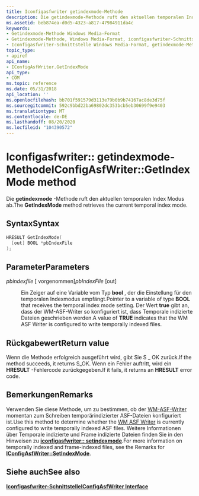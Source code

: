 ```yaml
---
title: Iconfigasfwriter getindexmode-Methode
description: Die getindexmode-Methode ruft den aktuellen temporalen Index Modus ab.
ms.assetid: beb874ea-d0d5-4323-a817-47984911da4c
keywords:
- Getindexmode-Methode Windows Media-Format
- Getindexmode-Methode, Windows Media-Format, iconfigasfwriter-Schnittstelle
- Iconfigasfwriter-Schnittstelle Windows Media-Format, getindexmode-Methode
topic_type:
- apiref
api_name:
- IConfigAsfWriter.GetIndexMode
api_type:
- COM
ms.topic: reference
ms.date: 05/31/2018
api_location: ''
ms.openlocfilehash: bb701f591579d3113e79b0b9b74167ac8de3d75f
ms.sourcegitcommit: 592c9bbd22ba69802dc353bcb5eb30699f9e9403
ms.translationtype: MT
ms.contentlocale: de-DE
ms.lasthandoff: 08/20/2020
ms.locfileid: "104390572"
---
```

# <a name="iconfigasfwritergetindexmode-method"></a><span data-ttu-id="fa3fe-106">Iconfigasfwriter:: getindexmode-Methode</span><span class="sxs-lookup"><span data-stu-id="fa3fe-106">IConfigAsfWriter::GetIndexMode method</span></span>

<span data-ttu-id="fa3fe-107">Die **getindexmode** -Methode ruft den aktuellen temporalen Index Modus ab.</span><span class="sxs-lookup"><span data-stu-id="fa3fe-107">The **GetIndexMode** method retrieves the current temporal index mode.</span></span>

## <a name="syntax"></a><span data-ttu-id="fa3fe-108">Syntax</span><span class="sxs-lookup"><span data-stu-id="fa3fe-108">Syntax</span></span>


```C++
HRESULT GetIndexMode(
  [out] BOOL *pbIndexFile
);
```



## <a name="parameters"></a><span data-ttu-id="fa3fe-109">Parameter</span><span class="sxs-lookup"><span data-stu-id="fa3fe-109">Parameters</span></span>

<dl> <dt>

<span data-ttu-id="fa3fe-110">*pbindexfile* \[ vorgenommen\]</span><span class="sxs-lookup"><span data-stu-id="fa3fe-110">*pbIndexFile* \[out\]</span></span>
</dt> <dd>

<span data-ttu-id="fa3fe-111">Ein Zeiger auf eine Variable vom Typ **bool** , der die Einstellung für den temporalen Indexmodus empfängt.</span><span class="sxs-lookup"><span data-stu-id="fa3fe-111">Pointer to a variable of type **BOOL** that receives the temporal index mode setting.</span></span> <span data-ttu-id="fa3fe-112">Der Wert **true** gibt an, dass der WM-ASF-Writer so konfiguriert ist, dass Temporale indizierte Dateien geschrieben werden.</span><span class="sxs-lookup"><span data-stu-id="fa3fe-112">A value of **TRUE** indicates that the WM ASF Writer is configured to write temporally indexed files.</span></span>

</dd> </dl>

## <a name="return-value"></a><span data-ttu-id="fa3fe-113">Rückgabewert</span><span class="sxs-lookup"><span data-stu-id="fa3fe-113">Return value</span></span>

<span data-ttu-id="fa3fe-114">Wenn die Methode erfolgreich ausgeführt wird, gibt Sie S \_ OK zurück.</span><span class="sxs-lookup"><span data-stu-id="fa3fe-114">If the method succeeds, it returns S\_OK.</span></span> <span data-ttu-id="fa3fe-115">Wenn ein Fehler auftritt, wird ein **HRESULT** -Fehlercode zurückgegeben.</span><span class="sxs-lookup"><span data-stu-id="fa3fe-115">If it fails, it returns an **HRESULT** error code.</span></span>

## <a name="remarks"></a><span data-ttu-id="fa3fe-116">Bemerkungen</span><span class="sxs-lookup"><span data-stu-id="fa3fe-116">Remarks</span></span>

<span data-ttu-id="fa3fe-117">Verwenden Sie diese Methode, um zu bestimmen, ob der [WM-ASF-Writer](wm-asf-writer-filter.md) momentan zum Schreiben temporärindizierter ASF-Dateien konfiguriert ist.</span><span class="sxs-lookup"><span data-stu-id="fa3fe-117">Use this method to determine whether the [WM ASF Writer](wm-asf-writer-filter.md) is currently configured to write temporally indexed ASF files.</span></span> <span data-ttu-id="fa3fe-118">Weitere Informationen über Temporale indizierte und Frame indizierte Dateien finden Sie in den Hinweisen zu [**iconfigasfwriter:: setindexmode**](iconfigasfwriter-setindexmode.md).</span><span class="sxs-lookup"><span data-stu-id="fa3fe-118">For more information on temporally indexed and frame-indexed files, see the Remarks for [**IConfigAsfWriter::SetIndexMode**](iconfigasfwriter-setindexmode.md).</span></span>

## <a name="see-also"></a><span data-ttu-id="fa3fe-119">Siehe auch</span><span class="sxs-lookup"><span data-stu-id="fa3fe-119">See also</span></span>

<dl> <dt>

<span data-ttu-id="fa3fe-120">[**Iconfigasfwriter-Schnittstelle**](/previous-versions/windows/desktop/legacy/dd743205(v=vs.85))</span><span class="sxs-lookup"><span data-stu-id="fa3fe-120">[**IConfigAsfWriter Interface**](/previous-versions/windows/desktop/legacy/dd743205(v=vs.85))</span></span>
</dt> </dl>

 

 